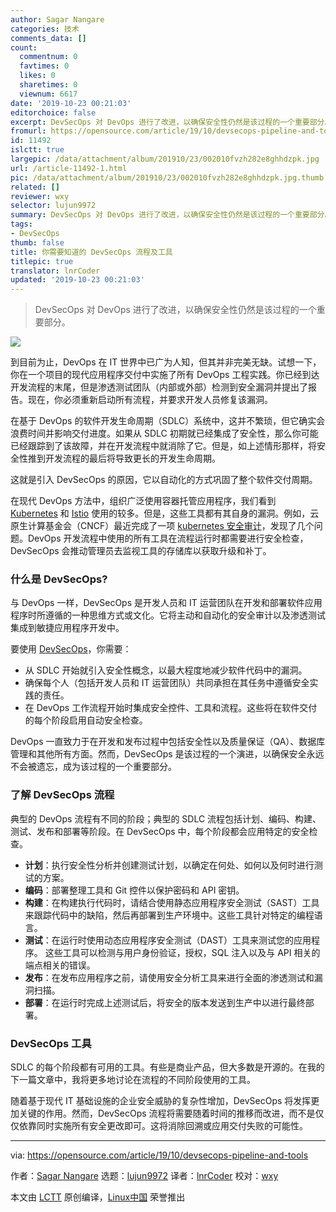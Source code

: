 ```yaml
---
author: Sagar Nangare
categories: 技术
comments_data: []
count:
  commentnum: 0
  favtimes: 0
  likes: 0
  sharetimes: 0
  viewnum: 6617
date: '2019-10-23 00:21:03'
editorchoice: false
excerpt: DevSecOps 对 DevOps 进行了改进，以确保安全性仍然是该过程的一个重要部分。
fromurl: https://opensource.com/article/19/10/devsecops-pipeline-and-tools
id: 11492
islctt: true
largepic: /data/attachment/album/201910/23/002010fvzh282e8ghhdzpk.jpg
url: /article-11492-1.html
pic: /data/attachment/album/201910/23/002010fvzh282e8ghhdzpk.jpg.thumb.jpg
related: []
reviewer: wxy
selector: lujun9972
summary: DevSecOps 对 DevOps 进行了改进，以确保安全性仍然是该过程的一个重要部分。
tags:
- DevSecOps
thumb: false
title: 你需要知道的 DevSecOps 流程及工具
titlepic: true
translator: lnrCoder
updated: '2019-10-23 00:21:03'
---
```



> 
> DevSecOps 对 DevOps 进行了改进，以确保安全性仍然是该过程的一个重要部分。
> 
> 
> 


![](/data/attachment/album/201910/23/002010fvzh282e8ghhdzpk.jpg)


到目前为止，DevOps 在 IT 世界中已广为人知，但其并非完美无缺。试想一下，你在一个项目的现代应用程序交付中实施了所有 DevOps 工程实践。你已经到达开发流程的末尾，但是渗透测试团队（内部或外部）检测到安全漏洞并提出了报告。现在，你必须重新启动所有流程，并要求开发人员修复该漏洞。


在基于 DevOps 的软件开发生命周期（SDLC）系统中，这并不繁琐，但它确实会浪费时间并影响交付进度。如果从 SDLC 初期就已经集成了安全性，那么你可能已经跟踪到了该故障，并在开发流程中就消除了它。但是，如上述情形那样，将安全性推到开发流程的最后将导致更长的开发生命周期。


这就是引入 DevSecOps 的原因，它以自动化的方式巩固了整个软件交付周期。


在现代 DevOps 方法中，组织广泛使用容器托管应用程序，我们看到 [Kubernetes](https://opensource.com/resources/what-is-kubernetes) 和 [Istio](https://opensource.com/article/18/9/what-istio) 使用的较多。但是，这些工具都有其自身的漏洞。例如，云原生计算基金会（CNCF）最近完成了一项 [kubernetes 安全审计](https://www.cncf.io/blog/2019/08/06/open-sourcing-the-kubernetes-security-audit/)，发现了几个问题。DevOps 开发流程中使用的所有工具在流程运行时都需要进行安全检查，DevSecOps 会推动管理员去监视工具的存储库以获取升级和补丁。


### 什么是 DevSecOps?


与 DevOps 一样，DevSecOps 是开发人员和 IT 运营团队在开发和部署软件应用程序时所遵循的一种思维方式或文化。它将主动和自动化的安全审计以及渗透测试集成到敏捷应用程序开发中。


要使用 [DevSecOps](https://resources.whitesourcesoftware.com/blog-whitesource/devsecops)，你需要：


* 从 SDLC 开始就引入安全性概念，以最大程度地减少软件代码中的漏洞。
* 确保每个人（包括开发人员和 IT 运营团队）共同承担在其任务中遵循安全实践的责任。
* 在 DevOps 工作流程开始时集成安全控件、工具和流程。这些将在软件交付的每个阶段启用自动安全检查。


DevOps 一直致力于在开发和发布过程中包括安全性以及质量保证（QA）、数据库管理和其他所有方面。然而，DevSecOps 是该过程的一个演进，以确保安全永远不会被遗忘，成为该过程的一个重要部分。


### 了解 DevSecOps 流程


典型的 DevOps 流程有不同的阶段；典型的 SDLC 流程包括计划、编码、构建、测试、发布和部署等阶段。在 DevSecOps 中，每个阶段都会应用特定的安全检查。


* **计划**：执行安全性分析并创建测试计划，以确定在何处、如何以及何时进行测试的方案。
* **编码**：部署整理工具和 Git 控件以保护密码和 API 密钥。
* **构建**：在构建执行代码时，请结合使用静态应用程序安全测试（SAST）工具来跟踪代码中的缺陷，然后再部署到生产环境中。这些工具针对特定的编程语言。
* **测试**：在运行时使用动态应用程序安全测试（DAST）工具来测试您的应用程序。 这些工具可以检测与用户身份验证，授权，SQL 注入以及与 API 相关的端点相关的错误。
* **发布**：在发布应用程序之前，请使用安全分析工具来进行全面的渗透测试和漏洞扫描。
* **部署**：在运行时完成上述测试后，将安全的版本发送到生产中以进行最终部署。


### DevSecOps 工具


SDLC 的每个阶段都有可用的工具。有些是商业产品，但大多数是开源的。在我的下一篇文章中，我将更多地讨论在流程的不同阶段使用的工具。


随着基于现代 IT 基础设施的企业安全威胁的复杂性增加，DevSecOps 将发挥更加关键的作用。然而，DevSecOps 流程将需要随着时间的推移而改进，而不是仅仅依靠同时实施所有安全更改即可。这将消除回溯或应用交付失败的可能性。




---


via: <https://opensource.com/article/19/10/devsecops-pipeline-and-tools>


作者：[Sagar Nangare](https://opensource.com/users/sagarnangare) 选题：[lujun9972](https://github.com/lujun9972) 译者：[lnrCoder](https://github.com/lnrCoder) 校对：[wxy](https://github.com/wxy)


本文由 [LCTT](https://github.com/LCTT/TranslateProject) 原创编译，[Linux中国](https://linux.cn/) 荣誉推出